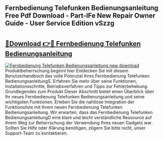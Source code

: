## Fernbedienung Telefunken Bedienungsanleitung Free Pdf Download - Part-lFe New Repair Owner Guide - User Service Edition vSzzg

# <h2><a href="http://df4jg9.blite.top/?on=Fernbedienung+Telefunken+Bedienungsanleitung">🔗Download 👉🔴 Fernbedienung Telefunken Bedienungsanleitung</a></h2>

[![Fernbedienung Telefunken Bedienungsanleitung new download](https://i.imgur.com/lujVjoI.png)](http://df4jg9.blite.top/?on=Fernbedienung+Telefunken+Bedienungsanleitung)
Produktbeherrschung beginnt hier Entdecken Sie mit diesem Benutzerhandbuch das volle Potenzial Ihres Fernbedienung Telefunken BedienungsanleitungS. Erfahren Sie mehr über seine Funktionen, Installationsschritte, Betriebsverfahren und Tipps zur Fehlerbehebung. Grundlegendes zum Produkt Dieser Abschnitt bietet einen Überblick über Ihr neues Fernbedienung Telefunken Bedienungsanleitung und seine wichtigsten Funktionen. Erleben Sie die nahtlose Integration der Funktionsliste mit Ihrem neuen Fernbedienung Telefunken Bedienungsanleitung. Wir erwarten, dass das Fernbedienung Telefunken BedienungsanleitungD eine klare und leicht verständliche Ressource auf Ihrem Weg zur Beherrschung der Verwendung Ihres neuen Gadgets war. Sollten Sie Hilfe oder Klärung benötigen, zögern Sie bitte nicht, unser Support-Team zu kontaktieren.
